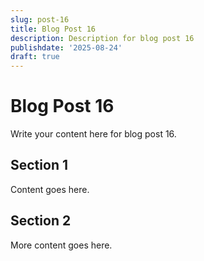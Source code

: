 ```yaml
---
slug: post-16
title: Blog Post 16
description: Description for blog post 16
publishdate: '2025-08-24'
draft: true
---
```

# Blog Post 16

Write your content here for blog post 16.

## Section 1

Content goes here.

## Section 2

More content goes here.
